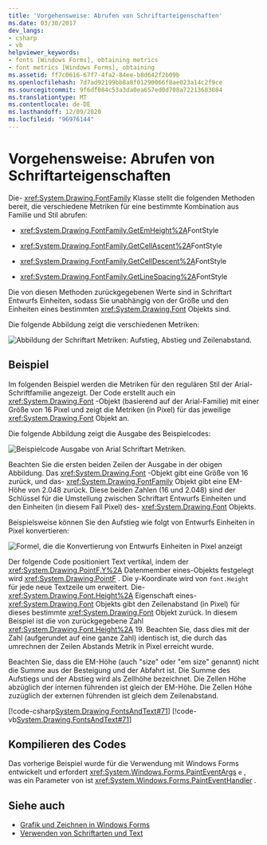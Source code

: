 ```yaml
---
title: 'Vorgehensweise: Abrufen von Schriftarteigenschaften'
ms.date: 03/30/2017
dev_langs:
- csharp
- vb
helpviewer_keywords:
- fonts [Windows Forms], obtaining metrics
- font metrics [Windows Forms], obtaining
ms.assetid: ff7c0616-67f7-4fa2-84ee-b8d642f2b09b
ms.openlocfilehash: 7d7ad92199bb8a8f01290066f8ae023a14c2f9ce
ms.sourcegitcommit: 9f6df084c53a3da0ea657ed0d708a72213683084
ms.translationtype: MT
ms.contentlocale: de-DE
ms.lasthandoff: 12/09/2020
ms.locfileid: "96976144"
---
```

# <a name="how-to-obtain-font-metrics"></a>Vorgehensweise: Abrufen von Schriftarteigenschaften
Die- <xref:System.Drawing.FontFamily> Klasse stellt die folgenden Methoden bereit, die verschiedene Metriken für eine bestimmte Kombination aus Familie und Stil abrufen:  
  
- <xref:System.Drawing.FontFamily.GetEmHeight%2A>FontStyle  
  
- <xref:System.Drawing.FontFamily.GetCellAscent%2A>FontStyle  
  
- <xref:System.Drawing.FontFamily.GetCellDescent%2A>FontStyle  
  
- <xref:System.Drawing.FontFamily.GetLineSpacing%2A>FontStyle  
  
 Die von diesen Methoden zurückgegebenen Werte sind in Schriftart Entwurfs Einheiten, sodass Sie unabhängig von der Größe und den Einheiten eines bestimmten <xref:System.Drawing.Font> Objekts sind.  
  
 Die folgende Abbildung zeigt die verschiedenen Metriken:
  
 ![Abbildung der Schriftart Metriken: Aufstieg, Abstieg und Zeilenabstand.](./media/how-to-obtain-font-metrics/various-font-metrics.png)  
  
## <a name="example"></a>Beispiel  
 Im folgenden Beispiel werden die Metriken für den regulären Stil der Arial-Schriftfamilie angezeigt. Der Code erstellt auch ein <xref:System.Drawing.Font> -Objekt (basierend auf der Arial-Familie) mit einer Größe von 16 Pixel und zeigt die Metriken (in Pixel) für das jeweilige <xref:System.Drawing.Font> Objekt an.  
  
 Die folgende Abbildung zeigt die Ausgabe des Beispielcodes:
  
 ![Beispielcode Ausgabe von Arial Schriftart Metriken.](./media/how-to-obtain-font-metrics/example-output-code-arial-font.png)  
  
 Beachten Sie die ersten beiden Zeilen der Ausgabe in der obigen Abbildung. Das <xref:System.Drawing.Font> -Objekt gibt eine Größe von 16 zurück, und das- <xref:System.Drawing.FontFamily> Objekt gibt eine EM-Höhe von 2.048 zurück. Diese beiden Zahlen (16 und 2.048) sind der Schlüssel für die Umstellung zwischen Schriftart Entwurfs Einheiten und den Einheiten (in diesem Fall Pixel) des- <xref:System.Drawing.Font> Objekts.  
  
 Beispielsweise können Sie den Aufstieg wie folgt von Entwurfs Einheiten in Pixel konvertieren:  
  
 ![Formel, die die Konvertierung von Entwurfs Einheiten in Pixel anzeigt](./media/how-to-obtain-font-metrics/convert-font-units-example.png)  
  
 Der folgende Code positioniert Text vertikal, indem der <xref:System.Drawing.PointF.Y%2A> Datenmember eines-Objekts festgelegt wird <xref:System.Drawing.PointF> . Die y-Koordinate wird von `font.Height` für jede neue Textzeile um erweitert. Die- <xref:System.Drawing.Font.Height%2A> Eigenschaft eines- <xref:System.Drawing.Font> Objekts gibt den Zeilenabstand (in Pixel) für dieses bestimmte <xref:System.Drawing.Font> Objekt zurück. In diesem Beispiel ist die von zurückgegebene Zahl <xref:System.Drawing.Font.Height%2A> 19. Beachten Sie, dass dies mit der Zahl (aufgerundet auf eine ganze Zahl) identisch ist, die durch das umrechnen der Zeilen Abstands Metrik in Pixel erreicht wurde.  
  
 Beachten Sie, dass die EM-Höhe (auch "size" oder "em size" genannt) nicht die Summe aus der Besteigung und der Abfahrt ist. Die Summe des Aufstiegs und der Abstieg wird als Zellhöhe bezeichnet. Die Zellen Höhe abzüglich der internen führenden ist gleich der EM-Höhe. Die Zellen Höhe zuzüglich der externen führenden ist gleich dem Zeilenabstand.  
  
 [!code-csharp[System.Drawing.FontsAndText#71](~/samples/snippets/csharp/VS_Snippets_Winforms/System.Drawing.FontsAndText/CS/Class1.cs#71)]
 [!code-vb[System.Drawing.FontsAndText#71](~/samples/snippets/visualbasic/VS_Snippets_Winforms/System.Drawing.FontsAndText/VB/Class1.vb#71)]  
  
## <a name="compiling-the-code"></a>Kompilieren des Codes  
 Das vorherige Beispiel wurde für die Verwendung mit Windows Forms entwickelt und erfordert <xref:System.Windows.Forms.PaintEventArgs> `e` , was ein Parameter von ist <xref:System.Windows.Forms.PaintEventHandler> .  
  
## <a name="see-also"></a>Siehe auch

- [Grafik und Zeichnen in Windows Forms](graphics-and-drawing-in-windows-forms.md)
- [Verwenden von Schriftarten und Text](using-fonts-and-text.md)
